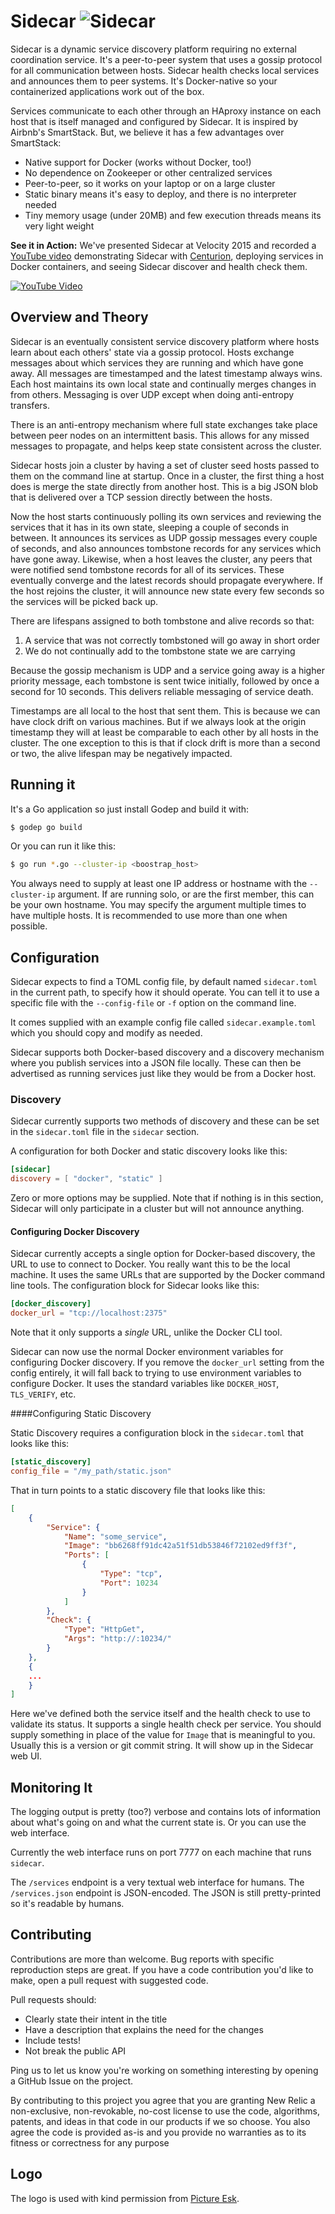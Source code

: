 Sidecar ![Sidecar](views/static/Sidecar.png)
=====

Sidecar is a dynamic service discovery platform requiring no external
coordination service. It's a peer-to-peer system that uses a gossip protocol
for all communication between hosts. Sidecar health checks local services
and announces them to peer systems. It's Docker-native so your containerized
applications work out of the box.

Services communicate to each other through an HAproxy instance on each host
that is itself managed and configured by Sidecar. It is inspired by Airbnb's
SmartStack. But, we believe it has a few advantages over SmartStack:
 * Native support for Docker (works without Docker, too!)
 * No dependence on Zookeeper or other centralized services
 * Peer-to-peer, so it works on your laptop or on a large cluster
 * Static binary means it's easy to deploy, and there is no interpreter needed
 * Tiny memory usage (under 20MB) and few execution threads means its very
   light weight

**See it in Action:** We've presented Sidecar at Velocity 2015 and recorded a [YouTube
video](https://www.youtube.com/watch?v=VA43yWVUnMA) demonstrating Sidecar with
[Centurion](https://github.com/newrelic/centurion), deploying services in
Docker containers, and seeing Sidecar discover and health check them.

[![YouTube Video](views/static/youtube.png)](https://www.youtube.com/watch?v=VA43yWVUnMA)

Overview and Theory
-------------------

Sidecar is an eventually consistent service discovery platform where hosts learn
about each others' state via a gossip protocol. Hosts exchange messages about
which services they are running and which have gone away. All messages are
timestamped and the latest timestamp always wins. Each host maintains its own
local state and continually merges changes in from others. Messaging is over
UDP except when doing anti-entropy transfers. 

There is an anti-entropy mechanism where full state exchanges take place
between peer nodes on an intermittent basis. This allows for any missed
messages to propagate, and helps keep state consistent across the cluster.

Sidecar hosts join a cluster by having a set of cluster seed hosts passed to them
on the command line at startup. Once in a cluster, the first thing a host does
is merge the state directly from another host. This is a big JSON blob that is
delivered over a TCP session directly between the hosts.

Now the host starts continuously polling its own services and reviewing the
services that it has in its own state, sleeping a couple of seconds in between.
It announces its services as UDP gossip messages every couple of seconds, and
also announces tombstone records for any services which have gone away.
Likewise, when a host leaves the cluster, any peers that were notified send
tombstone records for all of its services. These eventually converge and the
latest records should propagate everywhere. If the host rejoins the cluster, it
will announce new state every few seconds so the services will be picked back
up.

There are lifespans assigned to both tombstone and alive records so that:

1. A service that was not correctly tombstoned will go away in short order
2. We do not continually add to the tombstone state we are carrying

Because the gossip mechanism is UDP and a service going away is a higher
priority message, each tombstone is sent twice initially, followed by
once a second for 10 seconds. This delivers reliable messaging of service
death.

Timestamps are all local to the host that sent them. This is because we can
have clock drift on various machines. But if we always look at the origin timestamp
they will at least be comparable to each other by all hosts in the cluster. The
one exception to this is that if clock drift is more than a second or two, the
alive lifespan may be negatively impacted.

Running it
----------

It's a Go application so just install Godep and build it with:

```bash
$ godep go build
```

Or you can run it like this:

```bash
$ go run *.go --cluster-ip <boostrap_host>
```

You always need to supply at least one IP address or hostname with the
`--cluster-ip` argument. If are running solo, or are the first member, this can
be your own hostname. You may specify the argument multiple times to have
multiple hosts. It is recommended to use more than one when possible.

Configuration
-------------

Sidecar expects to find a TOML config file, by default named `sidecar.toml` in the
current path, to specify how it should operate. You can tell it to use a
specific file with the `--config-file` or `-f` option on the command line.

It comes supplied with an example config file called `sidecar.example.toml`
which you should copy and modify as needed.

Sidecar supports both Docker-based discovery and a discovery mechanism where
you publish services into a JSON file locally. These can then be advertised
as running services just like they would be from a Docker host.

### Discovery

Sidecar currently supports two methods of discovery and these can be set in
the `sidecar.toml` file in the `sidecar` section.

A configuration for both Docker and static discovery looks like this:

```toml
[sidecar]
discovery = [ "docker", "static" ]
```

Zero or more options may be supplied. Note that if nothing is in this section,
Sidecar will only participate in a cluster but will not announce anything.

#### Configuring Docker Discovery

Sidecar currently accepts a single option for Docker-based discovery, the URL
to use to connect to Docker. You really want this to be the local machine.
It uses the same URLs that are supported by the Docker command line tools.
The configuration block for Sidecar looks like this:

```toml
[docker_discovery]
docker_url = "tcp://localhost:2375"
```

Note that it only supports a *single* URL, unlike the Docker CLI tool.

Sidecar can now use the normal Docker environment variables for configuring
Docker discovery. If you remove the `docker_url` setting from the config
entirely, it will fall back to trying to use environment variables to configure
Docker. It uses the standard variables like `DOCKER_HOST`, `TLS_VERIFY`, etc.

####Configuring Static Discovery

Static Discovery requires a configuration block in the `sidecar.toml` that
looks like this:

```toml
[static_discovery]
config_file = "/my_path/static.json"
```

That in turn points to a static discovery file that looks like this:

```json
[
    {
        "Service": {
            "Name": "some_service",
            "Image": "bb6268ff91dc42a51f51db53846f72102ed9ff3f",
            "Ports": [
                {
                    "Type": "tcp",
                    "Port": 10234
                }
            ]
        },
        "Check": {
            "Type": "HttpGet",
            "Args": "http://:10234/"
        }
    },
	{
	...
	}
]
```

Here we've defined both the service itself and the health check to use
to validate its status. It supports a single health check per service.
You should supply something in place of the value for `Image` that is
meaningful to you. Usually this is a version or git commit string. It
will show up in the Sidecar web UI.

Monitoring It
-------------

The logging output is pretty (too?) verbose and contains lots of information
about what's going on and what the current state is. Or you can use the web
interface.

Currently the web interface runs on port 7777 on each machine that runs `sidecar`.

The `/services` endpoint is a very textual web interface for humans. The
`/services.json` endpoint is JSON-encoded. The JSON is still pretty-printed so
it's readable by humans.

Contributing
------------

Contributions are more than welcome. Bug reports with specific reproduction
steps are great. If you have a code contribution you'd like to make, open a
pull request with suggested code.

Pull requests should:

 * Clearly state their intent in the title
 * Have a description that explains the need for the changes
 * Include tests!
 * Not break the public API

Ping us to let us know you're working on something interesting by opening a
GitHub Issue on the project.

By contributing to this project you agree that you are granting New Relic a
non-exclusive, non-revokable, no-cost license to use the code, algorithms,
patents, and ideas in that code in our products if we so choose. You also agree
the code is provided as-is and you provide no warranties as to its fitness or
correctness for any purpose

Logo
----
The logo is used with kind permission from [Picture Esk](https://www.flickr.com/photos/22081583@N06/4226337024/).

